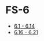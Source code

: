 # FS-6
  * [6.1 - 6.14](https://github.com/hjoonas/FS-6/tree/master/redux-anecdotes-v2)
  * [6.16 - 6.21](https://github.com/hjoonas/FS-6/tree/master/routed-anecdotes)
